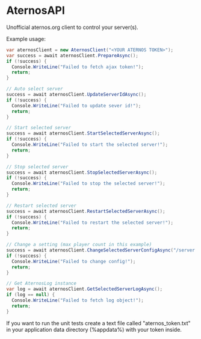 # AternosAPI
Unofficial aternos.org client to control your server(s).

Example usage:
```c#
var aternosClient = new AternosClient("<YOUR ATERNOS TOKEN>");
var success = await aternosClient.PrepareAsync();
if (!success) {
  Console.WriteLine("Failed to fetch ajax token!");
  return;
}

// Auto select server
success = await aternosClient.UpdateServerIdAsync();
if (!success) {
  Console.WriteLine("Failed to update sever id!");
  return;
}

// Start selected server
success = await aternosClient.StartSelectedServerAsync();
if (!success) {
  Console.WriteLine("Failed to start the selected server!");
  return;
}

// Stop selected server
success = await aternosClient.StopSelectedServerAsync();
if (!success) {
  Console.WriteLine("Failed to stop the selected server!");
  return;
}

// Restart selected server
success = await aternosClient.RestartSelectedServerAsync();
if (!success) {
  Console.WriteLine("Failed to restart the selected server!");
  return;
}

// Change a setting (max player count in this example)
success = await aternosClient.ChangeSelectedServerConfigAsync("/server.properties", "max-players", "50");
if (!success) {
  Console.WriteLine("Failed to change config!");
  return;
}

// Get AternosLog instance
var log = await aternosClient.GetSelectedServerLogAsync();
if (log == null) {
  Console.WriteLine("Failed to fetch log object!");
  return;
}
```

If you want to run the unit tests create a text file called "aternos_token.txt" in your application data directory (%appdata%) with your token inside.
